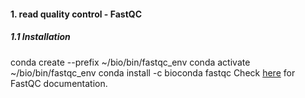 #### 1. read quality control - FastQC
##### 1.1 Installation

  conda create --prefix ~/bio/bin/fastqc_env
  conda activate ~/bio/bin/fastqc_env
  conda install -c bioconda fastqc
Check [here](https://www.bioinformatics.babraham.ac.uk/projects/fastqc/Help/) for FastQC documentation.
